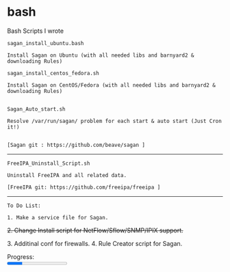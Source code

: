 # bash
Bash Scripts I wrote


    sagan_install_ubuntu.bash   

    Install Sagan on Ubuntu (with all needed libs and barnyard2 & downloading Rules)
    
    sagan_install_centos_fedora.sh
    
    Install Sagan on CentOS/Fedora (with all needed libs and barnyard2 & downloading Rules)
	
	
	Sagan_Auto_start.sh
	
	Resolve /var/run/sagan/ problem for each start & auto start (Just Cron it!)
	

    [Sagan git : https://github.com/beave/sagan ]
---------------------------------------------------------------------------------------------
    FreeIPA_Uninstall_Script.sh

    Uninstall FreeIPA and all related data.

    [FreeIPA git: https://github.com/freeipa/freeipa ]
---------------------------------------------------------------------------------------------
    To Do List:
    
    1. Make a service file for Sagan.
   <p><s>2. Change Install script for NetFlow/Sflow/SNMP/IPIX support.</s></p>
    3. Additinal conf for firewalls.
    4. Rule Creator script for Sagan.
    
   <p><label for="progress">Progress:</label><br />
   <progress id="progress" value="25" max="100"></progress>
   </p>
